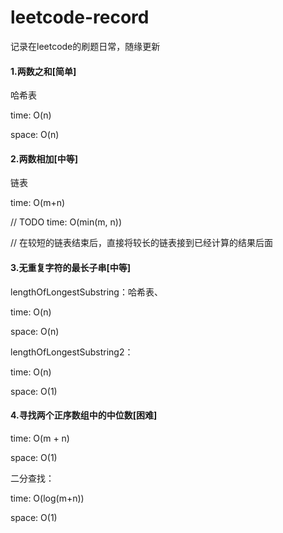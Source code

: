 # leetcode-record
记录在leetcode的刷题日常，随缘更新



#### 1.两数之和[简单]

哈希表

time: O(n)

space: O(n)



#### 2.两数相加[中等]

链表

time: O(m+n)

// TODO time: O(min(m, n))

// 在较短的链表结束后，直接将较长的链表接到已经计算的结果后面



#### 3.无重复字符的最长子串[中等]

lengthOfLongestSubstring：哈希表、

time: O(n)

space: O(n)

lengthOfLongestSubstring2：

time: O(n)

space: O(1)



#### 4.寻找两个正序数组中的中位数[困难]

time: O(m + n)

space: O(1)

二分查找：

time: O(log(m+n))

space: O(1)

